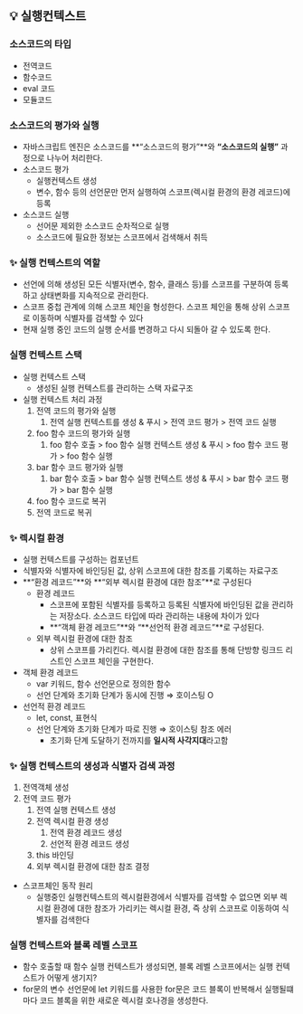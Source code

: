 ## 💡 실행컨텍스트

### 소스코드의 타입

- 전역코드
- 함수코드
- eval 코드
- 모듈코드

### 소스코드의 평가와 실행

- 자바스크립트 엔진은 소스코드를 **“소스코드의 평가”**와 **“소스코드의 실행”** 과정으로 나누어 처리한다.
- 소스코드 평가
  - 실행컨텍스트 생성
  - 변수, 함수 등의 선언문만 먼저 실행하여 스코프(렉시컬 환경의 환경 레코드)에 등록
- 소스코드 실행
  - 선어문 제외한 소스코드 순차적으로 실행
  - 소스코드에 필요한 정보는 스코프에서 검색해서 취득

### ✨ 실행 컨텍스트의 역할

- 선언에 의해 생성된 모든 식별자(변수, 함수, 클래스 등)를 스코프를 구분하여 등록하고 상태변화를 지속적으로 관리한다.
- 스코프 중첩 관계에 의해 스코프 체인을 형성한다. 스코프 체인을 통해 상위 스코프로 이동하며 식별자를 검색할 수 있다
- 현재 실행 중인 코드의 실행 순서를 변경하고 다시 되돌아 갈 수 있도록 한다.

### 실행 컨텍스트 스택

- 실행 컨텍스트 스택
  - 생성된 실행 컨텍스트를 관리하는 스택 자료구조
- 실행 컨텍스트 처리 과정
  1. 전역 코드의 평가와 실행
     1. 전역 실행 컨텍스트를 생성 & 푸시 > 전역 코드 평가 > 전역 코드 실행
  2. foo 함수 코드의 평가와 실행
     1. foo 함수 호출 > foo 함수 실행 컨텍스트 생성 & 푸시 > foo 함수 코드 평가 > foo 함수 실행
  3. bar 함수 코드 평가와 실행
     1. bar 함수 호출 > bar 함수 실행 컨텍스트 생성 & 푸시 > bar 함수 코드 평가 > bar 함수 실행
  4. foo 함수 코드로 복귀
  5. 전역 코드로 복귀

### ✨ 렉시컬 환경

- 실행 컨텍스트를 구성하는 컴포넌트
- 식별자와 식별자에 바인딩된 값, 상위 스코프에 대한 참조를 기록하는 자료구조
- **“환경 레코드”**와 **“외부 렉시컬 환경에 대한 참조”**로 구성된다
  - 환경 레코드
    - 스코프에 포함된 식별자를 등록하고 등록된 식별자에 바인딩된 값을 관리하는 저장소다. 소스코드 타입에 따라 관리하는 내용에 차이가 있다
    - **“객체 환경 레코드”**와 “**선언적 환경 레코드”**로 구성된다.
  - 외부 렉시컬 환경에 대한 참조
    - 상위 스코프를 가리킨다. 렉시컬 환경에 대한 참조를 통해 단방향 링크드 리스트인 스코프 체인을 구현한다.
- 객체 환경 레코드
  - var 키워드, 함수 선언문으로 정의한 함수
  - 선언 단계와 초기화 단계가 동시에 진행 ⇒ 호이스팅 O
- 선언적 환경 레코드
  - let, const, 표현식
  - 선언 단계와 초기화 단계가 따로 진행 ⇒ 호이스팅 참조 에러
    - 초기화 단계 도달하기 전까지를 **일시적 사각지대**라고함

### ✨ 실행 컨텍스트의 생성과 식별자 검색 과정

1. 전역객체 생성
2. 전역 코드 평가
   1. 전역 실행 컨텍스트 생성
   2. 전역 렉시컬 환경 생성
      1. 전역 환경 레코드 생성
      2. 선언적 환경 레코드 생성
   3. this 바인딩
   4. 외부 렉시컬 환경에 대한 참조 결정

- 스코프체인 동작 원리
  - 실행중인 실행컨텍스트의 렉시컬환경에서 식별자를 검색할 수 없으면 외부 렉시컬 환경에 대한 참조가 가리키는 렉시컬 환경, 즉 상위 스코프로 이동하여 식별자를 검색한다

### 실행 컨텍스트와 블록 레벨 스코프

- 함수 호출할 때 함수 실행 컨텍스트가 생성되면, 블록 레벨 스코프에서는 실행 컨텍스트가 어떻게 생기지?
- for문의 변수 선언문에 let 키워드를 사용한 for문은 코드 블록이 반복해서 실행될떄마다 코드 블록을 위한 새로운 렉시컬 호나경을 생성한다.
